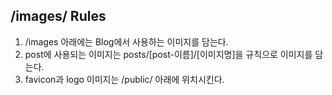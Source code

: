 ## /images/ Rules

1. /images 아래에는 Blog에서 사용하는 이미지를 담는다.
2. post에 사용되는 이미지는 posts/[post-이름]/[이미지명]을 규칙으로 이미지를 담는다.
3. favicon과 logo 이미지는 /public/ 아래에 위치시킨다.